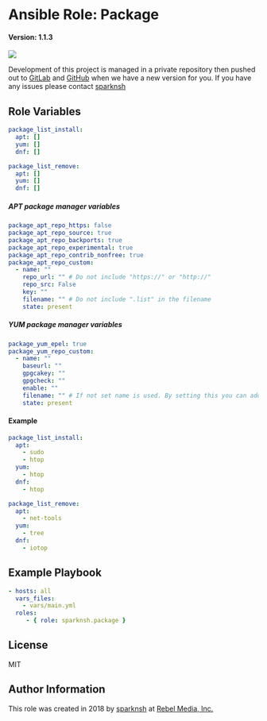 # Ansible Role: Package

#### Version: 1.1.3

[![](https://img.shields.io/badge/role-sparknsh.package-blue.svg)](https://galaxy.ansible.com/sparknsh/package)

Development of this project is managed in a private repository then pushed out to [GitLab](https://gitlab.com/sparknsh/ansible-role-package) and [GitHub](https://github.com/sparknsh/ansible-role-package) when we have a new version for you. If you have any issues please contact [sparknsh](https://www.sparknsh.com/contact?type=issue&name=ansible-role-package)

## Role Variables

```yaml
package_list_install:
  apt: []
  yum: []
  dnf: []

package_list_remove:
  apt: []
  yum: []
  dnf: []
```

##### APT package manager variables

```yaml
package_apt_repo_https: false
package_apt_repo_source: true
package_apt_repo_backports: true
package_apt_repo_experimental: true
package_apt_repo_contrib_nonfree: true
package_apt_repo_custom:
  - name: ""
    repo_url: "" # Do not include "https://" or "http://"
    repo_src: False
    key: ""
    filename: "" # Do not include ".list" in the filename
    state: present
```

##### YUM package manager variables

```yaml
package_yum_epel: true
package_yum_repo_custom:
  - name: ""
    baseurl: ""
    gpgcakey: ""
    gpgcheck: ""
    enable: ""
    filename: "" # If not set name is used. By setting this you can add multiple repos into one file.
    state: present
```

#### Example

```yaml
package_list_install:
  apt:
    - sudo
    - htop
  yum:
    - htop
  dnf:
    - htop

package_list_remove:
  apt:
    - net-tools
  yum:
    - tree
  dnf:
    - iotop
```

## Example Playbook

```yaml
- hosts: all
  vars_files:
    - vars/main.yml
  roles:
     - { role: sparknsh.package }
```

## License

MIT

## Author Information

This role was created in 2018 by [sparknsh](https://www.sparknsh.com) at [Rebel Media, Inc.](https://www.rebelmedia.io/)
